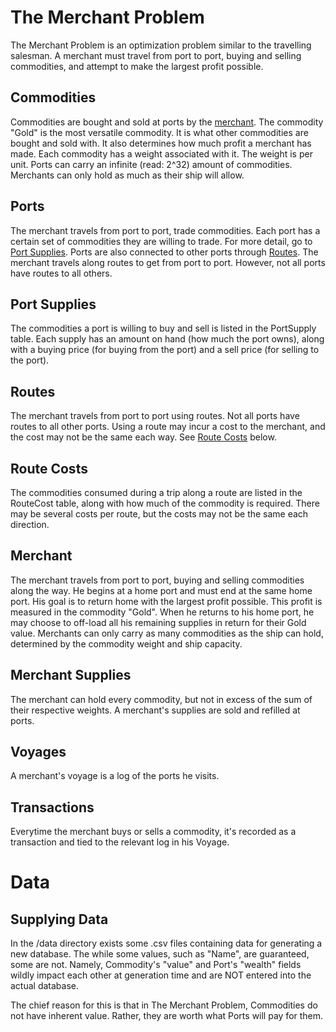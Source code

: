 # The Merchant Problem

The Merchant Problem is an optimization problem similar to the travelling
salesman. A merchant must travel from port to port, buying and selling
commodities, and attempt to make the largest profit possible.

## Commodities

Commodities are bought and sold at ports by the [merchant](#merchant). The
commodity "Gold" is the most versatile commodity. It is what other commodities
are bought and sold with. It also determines how much profit a
merchant has made. Each commodity has a weight associated with it. The weight
is per unit. Ports can carry an infinite (read: 2^32) amount of commodities.
Merchants can only hold as much as their ship will allow.

## Ports

The merchant travels from port to port, trade commodities. Each port has
a certain set of commodities they are willing to trade. For more detail, go to
[Port Supplies](#port-supplies). Ports are also connected to other ports
through [Routes](#routes). The merchant travels along routes to get from port
to port. However, not all ports have routes to all others.

## Port Supplies

The commodities a port is willing to buy and sell is listed in the PortSupply
table. Each supply has an amount on hand (how much the port owns), along with
a buying price (for buying from the port) and a sell price (for selling to
the port).

## Routes

The merchant travels from port to port using routes. Not all ports have routes
to all other ports. Using a route may incur a cost to the merchant, and the
cost may not be the same each way. See [Route Costs](#route-costs) below.

## Route Costs

The commodities consumed during a trip along a route are listed in the
RouteCost table, along with how much of the commodity is required. There may
be several costs per route, but the costs may not be the same each direction.

## Merchant

The merchant travels from port to port, buying and selling commodities along
the way. He begins at a home port and must end at the same home port. His goal
is to return home with the largest profit possible. This profit is measured in
the commodity "Gold". When he returns to his home port, he may choose to
off-load all his remaining supplies in return for their Gold value. Merchants
can only carry as many commodities as the ship can hold, determined by the
commodity weight and ship capacity.

## Merchant Supplies

The merchant can hold every commodity, but not in excess of the sum of their
respective weights. A merchant's supplies are sold and refilled at ports.

## Voyages

A merchant's voyage is a log of the ports he visits.

## Transactions

Everytime the merchant buys or sells a commodity, it's recorded as a
transaction and tied to the relevant log in his Voyage.

# Data

## Supplying Data

In the /data directory exists some .csv files containing data for generating
a new database. The while some values, such as "Name", are guaranteed, some
are not. Namely, Commodity's "value" and Port's "wealth" fields wildly impact
each other at generation time and are NOT entered into the actual database.

The chief reason for this is that in The Merchant Problem, Commodities do not
have inherent value. Rather, they are worth what Ports will pay for them.